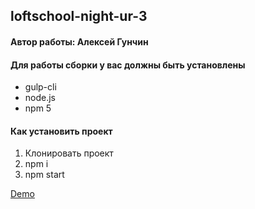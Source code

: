 ## loftschool-night-ur-3

#### Автор работы: Алексей Гунчин 

#### Для работы сборки у вас должны быть установлены
* gulp-cli
* node.js
* npm 5

#### Как установить проект
1. Клонировать проект
2. npm i
3. npm start

[Demo](https://alekseygunchin.github.io/loftshcool-night-ur-3/public/)
